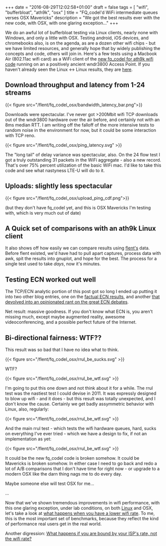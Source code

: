 +++
date = "2016-08-29T12:02:58+01:00"
draft = false
tags = [ "wifi", "bufferbloat", "ath9k", "osx" ]
title = "FQ_codel'd WiFi intermediate queues verses OSX Mavericks"
description = "We got the best results ever with the new code, with OSX, with one glaring exception..."
+++

We do an awful lot of bufferbloat testing via Linux clients, nearly none with Windows, and only a little with OSX. Testing android, iOS devices, and chromebooks also, is on the agenda, as are a dozen other wifi chips - but we have limited resources, and generally hope that by widely publishing the concepts and code, others will join in. Here's a few tests using a Macbook Air (802.11ac wifi card) as a WiFi client of the [new fq_codel for ath9k wifi code](/tags/ath9k) running on an a positively ancient wndr3800 Access Point. If you haven't already seen the Linux <-> Linux results, they are [here](/post/a_look_back_at_cerowrt_wifi).

## Download throughput and latency from 1-24 streams

{{< figure src="/flent/fq_codel_osx/bandwidth_latency_bar.png">}}

Downloads were spectacular. I've never got >200Mbit wifi TCP downloads out of the wndr3800 hardware over the air before, and certainly not with an 8ms median RTT. I am writing off the falloff of the more intensive tests to random noise in the environment for now, but it could be some interaction with TCP reno.

{{< figure src="/flent/fq_codel_osx/ping_latency.svg" >}}

The "long tail" of delay variance was spectacular, also. On the 24
flow test I got a truly outstanding 31 packets in the WiFi aggregate -
also a new record. That's over 75% percent utilization of the basic
WiFi mac. I'd like to take this code and see what nastyness LTE-U will do to it.

## Uploads: slightly less spectacular

{{< figure src="/flent/fq_codel_osx/upload_ping_cdf.png">}}

(but they don't have fq_codel yet, and this is OSX Mavericks I'm testing with, which is very much out of date)

## A Quick set of comparisons with an ath9k Linux client

It also shows off how easily we can compare results using [flent's](https://www.flent.org) data. Before flent existed, we'd have had to pull apart captures,
process data with awk, spit the results into gnuplot, and hope for the best. The process for a single test used to take *days*, now it's minutes.

## Testing ECN worked out well

The TCP/ECN analytic portion of this post got so long I ended up putting
it into two other blog entries, one on the [factual ECN results](/post/ecn_fq_codel_wifi_airbook), and another [that devolved into an opinionated rant on the great ECN debates](/post/ecn_rant).

Net result: massive goodness. If you don't know what ECN is, you
aren't missing much, except maybe augmented reality, awesome
videoconferencing, and a possible perfect future of the Internet.

## Bi-directional fairness: WTF??

This result was so bad that I have no idea what to think.

{{< figure src="/flent/fq_codel_osx/rrul_be_sucks.svg" >}}

WTF?

{{< figure src="/flent/fq_codel_osx/rrul_be_wtf.svg" >}}

I'm going to put this one down and not think about it for a while. The
rrul test was the nastiest test I could devise in 2011. It was
expressly designed to blow up wifi - and it does - but this result was
totally unexpected, and I don't know the cause. Certainly we get badly
assymmetric behavior with Linux, also, regularly:

{{< figure src="/flent/fq_codel_osx/rrul_be_wtf.svg" >}}

And the main rrul test - which tests the wifi hardware queues, hard, sucks on everything I've ever tried - which we have a design to fix, if not an implementation as yet: 

{{< figure src="/flent/fq_codel_osx/rrul_be_wtf.svg" >}}

It could be the new fq_codel code is broken somehow. It could be
Mavericks is broken somehow. In either case I need to go back and redo
a lot of A/B comparisons that I don't have time for right now - or
upgrade to a modern OSX like the darn thing nags me to do every day.

Maybe someone else will test OSX for me...

...

Now that we've shown tremendous improvements in wifi performance, with this
one glaring exception, under lab conditions, on both
[Linux](/post/a_look_back_at_cerowrt_wifi) and OSX, let's take a look
at [what happens when you have a lower wifi rate](/post/new_code_lower_rates_more_filling). To me, this is the most important set of benchmarks, because they reflect the kind of performance real users get in the real world.

Another digression: [What happens if you are bound by your ISP's rate, not the wifi rate?](/post/60mbit)

